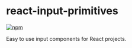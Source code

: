 
# react-input-primitives

[![npm](https://img.shields.io/npm/v/@lessjs/react-input-primitives.svg?style=flat-square)](https://www.npmjs.com/package/@lessjs/react-input-primitives)

Easy to use input components for React projects.
